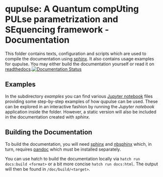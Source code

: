 # qupulse: A Quantum compUting PULse parametrization and SEquencing framework - Documentation

This folder contains texts, configuration and scripts which are used to compile the documentation using [sphinx](http://www.sphinx-doc.org/en/stable/). It also contains usage examples for qupulse.
You may either build the documentation yourself or read it on [readthedocs](http://qc-toolkit.readthedocs.org/).[![Documentation Status](https://readthedocs.org/projects/qc-toolkit/badge/?version=latest)](http://qc-toolkit.readthedocs.org/en/latest/?badge=latest)


## Examples
In the subdirectory *examples* you can find various [Jupyter notebook](http://jupyter.org/) files providing some step-by-step examples of how qupulse can be used. These can be explored in an interactive fashion by running the *Jupyter notebook* application inside the folder. However, a static version will also be included in the documentation created with *sphinx*.

## Building the Documentation
To build the documentation, you will need [sphinx](http://www.sphinx-doc.org/en/stable/) and [nbsphinx](https://nbsphinx.readthedocs.org/) which, in turn, requires [pandoc](http://pandoc.org/) which must be installed separately.

You can use hatch to build the documentation locally via `hatch run docs:build <format>` or a bit more concise `hatch run docs:html`. The output will then be found in `/doc/build/<target>`.

